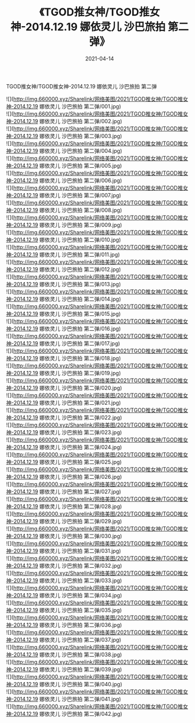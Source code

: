 ﻿---
layout: post
title:  《TGOD推女神/TGOD推女神-2014.12.19 娜依灵儿 沙巴旅拍 第二弹》
date:   2021-04-14
img: http://img.660000.xyz/Sharelink/网络美图/2021/TGOD推女神/TGOD推女神-2014.12.19 娜依灵儿 沙巴旅拍 第二弹/000.jpg
categories: [美女, 清纯, 唯美]
---

TGOD推女神/TGOD推女神-2014.12.19 娜依灵儿 沙巴旅拍 第二弹

 ![](http://img.660000.xyz/Sharelink/网络美图/2021/TGOD推女神/TGOD推女神-2014.12.19 娜依灵儿 沙巴旅拍 第二弹/001.jpg) <br>![](http://img.660000.xyz/Sharelink/网络美图/2021/TGOD推女神/TGOD推女神-2014.12.19 娜依灵儿 沙巴旅拍 第二弹/002.jpg) <br>![](http://img.660000.xyz/Sharelink/网络美图/2021/TGOD推女神/TGOD推女神-2014.12.19 娜依灵儿 沙巴旅拍 第二弹/003.jpg) <br>![](http://img.660000.xyz/Sharelink/网络美图/2021/TGOD推女神/TGOD推女神-2014.12.19 娜依灵儿 沙巴旅拍 第二弹/004.jpg) <br>![](http://img.660000.xyz/Sharelink/网络美图/2021/TGOD推女神/TGOD推女神-2014.12.19 娜依灵儿 沙巴旅拍 第二弹/005.jpg) <br>![](http://img.660000.xyz/Sharelink/网络美图/2021/TGOD推女神/TGOD推女神-2014.12.19 娜依灵儿 沙巴旅拍 第二弹/006.jpg) <br>![](http://img.660000.xyz/Sharelink/网络美图/2021/TGOD推女神/TGOD推女神-2014.12.19 娜依灵儿 沙巴旅拍 第二弹/007.jpg) <br>![](http://img.660000.xyz/Sharelink/网络美图/2021/TGOD推女神/TGOD推女神-2014.12.19 娜依灵儿 沙巴旅拍 第二弹/008.jpg) <br>![](http://img.660000.xyz/Sharelink/网络美图/2021/TGOD推女神/TGOD推女神-2014.12.19 娜依灵儿 沙巴旅拍 第二弹/009.jpg) <br>![](http://img.660000.xyz/Sharelink/网络美图/2021/TGOD推女神/TGOD推女神-2014.12.19 娜依灵儿 沙巴旅拍 第二弹/010.jpg) <br>![](http://img.660000.xyz/Sharelink/网络美图/2021/TGOD推女神/TGOD推女神-2014.12.19 娜依灵儿 沙巴旅拍 第二弹/011.jpg) <br>![](http://img.660000.xyz/Sharelink/网络美图/2021/TGOD推女神/TGOD推女神-2014.12.19 娜依灵儿 沙巴旅拍 第二弹/012.jpg) <br>![](http://img.660000.xyz/Sharelink/网络美图/2021/TGOD推女神/TGOD推女神-2014.12.19 娜依灵儿 沙巴旅拍 第二弹/013.jpg) <br>![](http://img.660000.xyz/Sharelink/网络美图/2021/TGOD推女神/TGOD推女神-2014.12.19 娜依灵儿 沙巴旅拍 第二弹/014.jpg) <br>![](http://img.660000.xyz/Sharelink/网络美图/2021/TGOD推女神/TGOD推女神-2014.12.19 娜依灵儿 沙巴旅拍 第二弹/015.jpg) <br>![](http://img.660000.xyz/Sharelink/网络美图/2021/TGOD推女神/TGOD推女神-2014.12.19 娜依灵儿 沙巴旅拍 第二弹/016.jpg) <br>![](http://img.660000.xyz/Sharelink/网络美图/2021/TGOD推女神/TGOD推女神-2014.12.19 娜依灵儿 沙巴旅拍 第二弹/017.jpg) <br>![](http://img.660000.xyz/Sharelink/网络美图/2021/TGOD推女神/TGOD推女神-2014.12.19 娜依灵儿 沙巴旅拍 第二弹/018.jpg) <br>![](http://img.660000.xyz/Sharelink/网络美图/2021/TGOD推女神/TGOD推女神-2014.12.19 娜依灵儿 沙巴旅拍 第二弹/019.jpg) <br>![](http://img.660000.xyz/Sharelink/网络美图/2021/TGOD推女神/TGOD推女神-2014.12.19 娜依灵儿 沙巴旅拍 第二弹/020.jpg) <br>![](http://img.660000.xyz/Sharelink/网络美图/2021/TGOD推女神/TGOD推女神-2014.12.19 娜依灵儿 沙巴旅拍 第二弹/021.jpg) <br>![](http://img.660000.xyz/Sharelink/网络美图/2021/TGOD推女神/TGOD推女神-2014.12.19 娜依灵儿 沙巴旅拍 第二弹/022.jpg) <br>![](http://img.660000.xyz/Sharelink/网络美图/2021/TGOD推女神/TGOD推女神-2014.12.19 娜依灵儿 沙巴旅拍 第二弹/023.jpg) <br>![](http://img.660000.xyz/Sharelink/网络美图/2021/TGOD推女神/TGOD推女神-2014.12.19 娜依灵儿 沙巴旅拍 第二弹/024.jpg) <br>![](http://img.660000.xyz/Sharelink/网络美图/2021/TGOD推女神/TGOD推女神-2014.12.19 娜依灵儿 沙巴旅拍 第二弹/025.jpg) <br>![](http://img.660000.xyz/Sharelink/网络美图/2021/TGOD推女神/TGOD推女神-2014.12.19 娜依灵儿 沙巴旅拍 第二弹/026.jpg) <br>![](http://img.660000.xyz/Sharelink/网络美图/2021/TGOD推女神/TGOD推女神-2014.12.19 娜依灵儿 沙巴旅拍 第二弹/027.jpg) <br>![](http://img.660000.xyz/Sharelink/网络美图/2021/TGOD推女神/TGOD推女神-2014.12.19 娜依灵儿 沙巴旅拍 第二弹/028.jpg) <br>![](http://img.660000.xyz/Sharelink/网络美图/2021/TGOD推女神/TGOD推女神-2014.12.19 娜依灵儿 沙巴旅拍 第二弹/029.jpg) <br>![](http://img.660000.xyz/Sharelink/网络美图/2021/TGOD推女神/TGOD推女神-2014.12.19 娜依灵儿 沙巴旅拍 第二弹/030.jpg) <br>![](http://img.660000.xyz/Sharelink/网络美图/2021/TGOD推女神/TGOD推女神-2014.12.19 娜依灵儿 沙巴旅拍 第二弹/031.jpg) <br>![](http://img.660000.xyz/Sharelink/网络美图/2021/TGOD推女神/TGOD推女神-2014.12.19 娜依灵儿 沙巴旅拍 第二弹/032.jpg) <br>![](http://img.660000.xyz/Sharelink/网络美图/2021/TGOD推女神/TGOD推女神-2014.12.19 娜依灵儿 沙巴旅拍 第二弹/033.jpg) <br>![](http://img.660000.xyz/Sharelink/网络美图/2021/TGOD推女神/TGOD推女神-2014.12.19 娜依灵儿 沙巴旅拍 第二弹/034.jpg) <br>![](http://img.660000.xyz/Sharelink/网络美图/2021/TGOD推女神/TGOD推女神-2014.12.19 娜依灵儿 沙巴旅拍 第二弹/035.jpg) <br>![](http://img.660000.xyz/Sharelink/网络美图/2021/TGOD推女神/TGOD推女神-2014.12.19 娜依灵儿 沙巴旅拍 第二弹/036.jpg) <br>![](http://img.660000.xyz/Sharelink/网络美图/2021/TGOD推女神/TGOD推女神-2014.12.19 娜依灵儿 沙巴旅拍 第二弹/037.jpg) <br>![](http://img.660000.xyz/Sharelink/网络美图/2021/TGOD推女神/TGOD推女神-2014.12.19 娜依灵儿 沙巴旅拍 第二弹/038.jpg) <br>![](http://img.660000.xyz/Sharelink/网络美图/2021/TGOD推女神/TGOD推女神-2014.12.19 娜依灵儿 沙巴旅拍 第二弹/039.jpg) <br>![](http://img.660000.xyz/Sharelink/网络美图/2021/TGOD推女神/TGOD推女神-2014.12.19 娜依灵儿 沙巴旅拍 第二弹/040.jpg) <br>![](http://img.660000.xyz/Sharelink/网络美图/2021/TGOD推女神/TGOD推女神-2014.12.19 娜依灵儿 沙巴旅拍 第二弹/041.jpg) <br>![](http://img.660000.xyz/Sharelink/网络美图/2021/TGOD推女神/TGOD推女神-2014.12.19 娜依灵儿 沙巴旅拍 第二弹/042.jpg) <br>